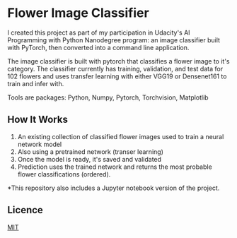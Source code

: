 # Flower Image Classifier

I created this project as part of my participation in Udacity's AI Programming with Python Nanodegree program: an image classifier built with PyTorch, then converted into a command line application.

The image classifier is built with pytorch that classifies a flower image to it's category. The classifier currently has training, validation, and test data for 102 flowers and uses transfer learning with either VGG19 or Densenet161 to train and infer with.

Tools are packages: Python, Numpy, Pytorch, Torchvision, Matplotlib

## How It Works
1. An existing collection of classified flower images used to train a neural network model
2. Also using a pretrained network (transer learning)
3. Once the model is ready, it's saved and validated
4. Prediction uses the trained network and returns the most probable flower classifications (ordered). 

*This repository also includes a Jupyter notebook version of the project. 

## Licence
[MIT](https://opensource.org/licenses/MIT)

